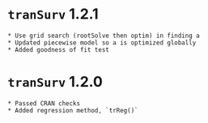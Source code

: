 # `tranSurv` 1.2.1
  	* Use grid search (rootSolve then optim) in finding a
  	* Updated piecewise model so a is optimized globally
  	* Added goodness of fit test
# `tranSurv` 1.2.0
	* Passed CRAN checks
	* Added regression method, `trReg()`
